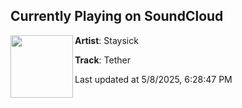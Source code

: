 ## Currently Playing on SoundCloud

[<img align="left" width="100" src="https://i1.sndcdn.com/artworks-3vCN2cL3JAw4YL3W-7dRFkQ-t500x500.png">](https://soundcloud.com/staysickmusic/tether)

**Artist**: Staysick 

**Track**: Tether

Last updated at 5/8/2025, 6:28:47 PM
